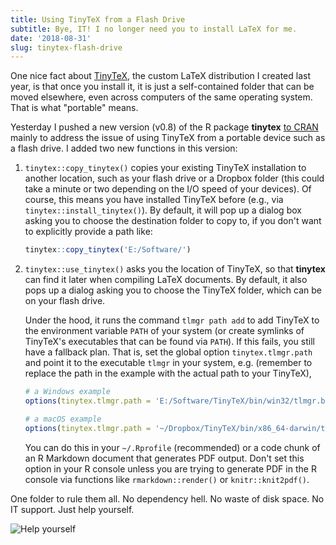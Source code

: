 ```yaml
---
title: Using TinyTeX from a Flash Drive
subtitle: Bye, IT! I no longer need you to install LaTeX for me.
date: '2018-08-31'
slug: tinytex-flash-drive
---
```


One nice fact about [TinyTeX](/tinytex/), the custom LaTeX distribution I created last year, is that once you install it, it is just a self-contained folder that can be moved elsewhere, even across computers of the same operating system. That is what "portable" means.

Yesterday I pushed a new version (v0.8) of the R package **tinytex** [to CRAN](https://cran.rstudio.com/package=tinytex) mainly to address the issue of using TinyTeX from a portable device such as a flash drive. I added two new functions in this version:

1. `tinytex::copy_tinytex()` copies your existing TinyTeX installation to another location, such as your flash drive or a Dropbox folder (this could take a minute or two depending on the I/O speed of your devices). Of course, this means you have installed TinyTeX before (e.g., via `tinytex::install_tinytex()`). By default, it will pop up a dialog box asking you to choose the destination folder to copy to, if you don't want to explicitly provide a path like:

    ```r
    tinytex::copy_tinytex('E:/Software/')
    ```

1. `tinytex::use_tinytex()` asks you the location of TinyTeX, so that **tinytex** can find it later when compiling LaTeX documents. By default, it also pops up a dialog asking you to choose the TinyTeX folder, which can be on your flash drive.

    Under the hood, it runs the command `tlmgr path add` to add TinyTeX to the environment variable `PATH` of your system (or create symlinks of TinyTeX's executables that can be found via `PATH`). If this fails, you still have a fallback plan. That is, set the global option `tinytex.tlmgr.path` and point it to the executable `tlmgr` in your system, e.g. (remember to replace the path in the example with the actual path to your TinyTeX),

    ```r
    # a Windows example
    options(tinytex.tlmgr.path = 'E:/Software/TinyTeX/bin/win32/tlmgr.bat')
    
    # a macOS example
    options(tinytex.tlmgr.path = '~/Dropbox/TinyTeX/bin/x86_64-darwin/tlmgr')
    ```

    You can do this in your `~/.Rprofile` (recommended) or a code chunk of an R Markdown document that generates PDF output. Don't set this option in your R console unless you are trying to generate PDF in the R console via functions like `rmarkdown::render()` or `knitr::knit2pdf()`.

One folder to rule them all. No dependency hell. No waste of disk space. No IT support. Just help yourself.

![Help yourself](https://slides.yihui.org/gif/car-transform.gif)
